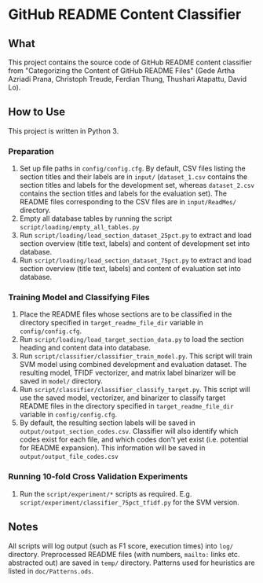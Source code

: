 # GitHub README Content Classifier

## What
This project contains the source code of GitHub README content classifier from "Categorizing the Content of GitHub README Files" (Gede Artha Azriadi Prana, Christoph Treude, Ferdian Thung, Thushari Atapattu, David Lo).

## How to Use
This project is written in Python 3.

### Preparation
1. Set up file paths in `config/config.cfg`. By default, CSV files listing the section titles and their labels are in `input/` (`dataset_1.csv` contains the section titles and labels for the development set, whereas `dataset_2.csv` contains the section titles and labels for the evaluation set). The README files corresponding to the CSV files are in `input/ReadMes/` directory. 
2. Empty all database tables by running the script `script/loading/empty_all_tables.py`
3. Run `script/loading/load_section_dataset_25pct.py` to extract and load section overview (title text, labels) and content of development set into database.
4. Run `script/loading/load_section_dataset_75pct.py` to extract and load section overview (title text, labels) and content of evaluation set into database. 

### Training Model and Classifying Files
1. Place the README files whose sections are to be classified in the directory specified in `target_readme_file_dir` variable in `config/config.cfg`.
2. Run `script/loading/load_target_section_data.py` to load the section heading and content data into database.
3. Run `script/classifier/classifier_train_model.py`. This script will train SVM model using combined development and evaluation dataset. The resulting model, TFIDF vectorizer, and matrix label binarizer will be saved in `model/` directory.
4. Run `script/classifier/classifier_classify_target.py`. This script will use the saved model, vectorizer, and binarizer to classify target README files in the directory specified in `target_readme_file_dir` variable in `config/config.cfg`. 
5. By default, the resulting section labels will be saved in `output/output_section_codes.csv`. Classifier will also identify which codes exist for each file, and which codes don't yet exist (i.e. potential for README expansion). This information will be saved in `output/output_file_codes.csv`

### Running 10-fold Cross Validation Experiments
1. Run the `script/experiment/*` scripts as required. E.g. `script/experiment/classifier_75pct_tfidf.py` for the SVM version.

## Notes
All scripts will log output (such as F1 score, execution times) into `log/` directory. Preprocessed README files (with numbers, `mailto:` links etc. abstracted out) are saved in `temp/` directory. Patterns used for heuristics are listed in `doc/Patterns.ods`.